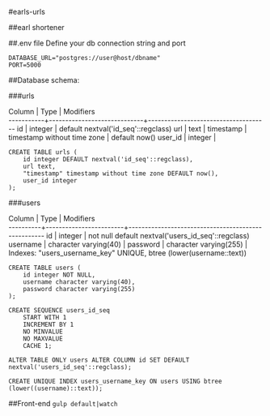 #earls-urls

##earl shortener

##.env file
Define your db connection string and port

```
DATABASE_URL="postgres://user@host/dbname"
PORT=5000
```

##Database schema:

###urls


  Column   |            Type             |              Modifiers              
-----------+-----------------------------+-------------------------------------
 id        | integer                     | default nextval('id_seq'::regclass)
 url       | text                        | 
 timestamp | timestamp without time zone | default now()
 user_id   | integer                     | 

```
CREATE TABLE urls (
    id integer DEFAULT nextval('id_seq'::regclass),
    url text,
    "timestamp" timestamp without time zone DEFAULT now(),
    user_id integer
);
```

###users

  Column  |          Type          |                     Modifiers                      
----------+------------------------+----------------------------------------------------
 id       | integer                | not null default nextval('users_id_seq'::regclass)
 username | character varying(40)  | 
 password | character varying(255) | 
Indexes:
    "users_username_key" UNIQUE, btree (lower(username::text))

```
CREATE TABLE users (
    id integer NOT NULL,
    username character varying(40),
    password character varying(255)
);
```

```
CREATE SEQUENCE users_id_seq
    START WITH 1
    INCREMENT BY 1
    NO MINVALUE
    NO MAXVALUE
    CACHE 1;
```

`ALTER TABLE ONLY users ALTER COLUMN id SET DEFAULT nextval('users_id_seq'::regclass);`

`CREATE UNIQUE INDEX users_username_key ON users USING btree (lower((username)::text));`

##Front-end
`gulp default|watch`